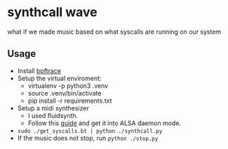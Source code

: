 # synthcall wave

what if we made music based on what syscalls are running on our system

## Usage

* Install [bpftrace](https://github.com/iovisor/bpftrace)
* Setup the virtual enviroment:
  * virtualenv -p python3 .venv
  * source .venv/bin/activate
  * pip install -r requirements.txt
* Setup a midi synthesizer
  * I used fluidsynth.
  * Follow this [guide](https://wiki.archlinux.org/index.php/FluidSynth) and get it into ALSA daemon mode.
* `sudo ./get_syscalls.bt | python ./synthcall.py`
* If the music does not stop, run `python ./stop.py`
